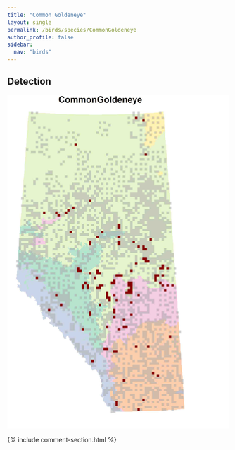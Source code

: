 ```yaml
---
title: "Common Goldeneye"
layout: single
permalink: /birds/species/CommonGoldeneye
author_profile: false
sidebar:
  nav: "birds"
---
```


<h2>Detection</h2>

![](/assets/images/birds/CommonGoldeneye/det.jpg)

{% include comment-section.html %}
